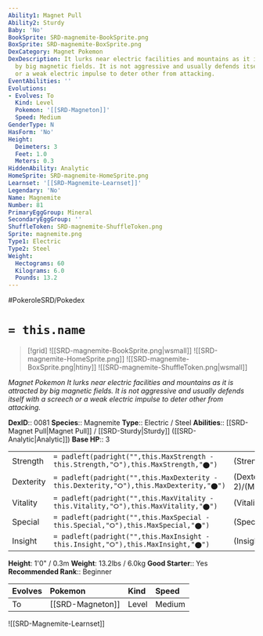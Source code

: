 ```yaml
---
Ability1: Magnet Pull
Ability2: Sturdy
Baby: 'No'
BookSprite: SRD-magnemite-BookSprite.png
BoxSprite: SRD-magnemite-BoxSprite.png
DexCategory: Magnet Pokemon
DexDescription: It lurks near electric facilities and mountains as it is attracted
  by big magnetic fields. It is not aggressive and usually defends itself with a screech
  or a weak electric impulse to deter other from attacking.
EventAbilities: ''
Evolutions:
- Evolves: To
  Kind: Level
  Pokemon: '[[SRD-Magneton]]'
  Speed: Medium
GenderType: N
HasForm: 'No'
Height:
  Deimeters: 3
  Feet: 1.0
  Meters: 0.3
HiddenAbility: Analytic
HomeSprite: SRD-magnemite-HomeSprite.png
Learnset: '[[SRD-Magnemite-Learnset]]'
Legendary: 'No'
Name: Magnemite
Number: 81
PrimaryEggGroup: Mineral
SecondaryEggGroup: ''
ShuffleToken: SRD-magnemite-ShuffleToken.png
Sprite: magnemite.png
Type1: Electric
Type2: Steel
Weight:
  Hectograms: 60
  Kilograms: 6.0
  Pounds: 13.2
---
```


#PokeroleSRD/Pokedex

# `= this.name`

> [!grid]
> ![[SRD-magnemite-BookSprite.png|wsmall]]
> ![[SRD-magnemite-HomeSprite.png]]
> ![[SRD-magnemite-BoxSprite.png|htiny]]
> ![[SRD-magnemite-ShuffleToken.png|wsmall]]


*Magnet Pokemon*
*It lurks near electric facilities and mountains as it is attracted by big magnetic fields. It is not aggressive and usually defends itself with a screech or a weak electric impulse to deter other from attacking.*

**DexID**:: 0081
**Species**:: Magnemite
**Type**:: Electric / Steel
**Abilities**:: [[SRD-Magnet Pull|Magnet Pull]] / [[SRD-Sturdy|Sturdy]] ([[SRD-Analytic|Analytic]])
**Base HP**:: 3

|           |                                                                                        |                                          |
| --------- | -------------------------------------------------------------------------------------- | ---------------------------------------- |
| Strength  | `= padleft(padright("",this.MaxStrength - this.Strength,"⭘"),this.MaxStrength,"⬤")`    | (Strength::2)/(MaxStrength::4)   |
| Dexterity | `= padleft(padright("",this.MaxDexterity - this.Dexterity,"⭘"),this.MaxDexterity,"⬤")` | (Dexterity:: 2)/(MaxDexterity::5) |
| Vitality  | `= padleft(padright("",this.MaxVitality - this.Vitality,"⭘"),this.MaxVitality,"⬤")`    | (Vitality::2)/(MaxVitality::4)   |
| Special   | `= padleft(padright("",this.MaxSpecial - this.Special,"⭘"),this.MaxSpecial,"⬤")`       | (Special::2)/(MaxSpecial::4)     |
| Insight   | `= padleft(padright("",this.MaxInsight - this.Insight,"⭘"),this.MaxInsight,"⬤")`       | (Insight::2)/(MaxInsight::4)     |

**Height**: 1'0" / 0.3m
**Weight**: 13.2lbs / 6.0kg
**Good Starter**:: Yes
**Recommended Rank**:: Beginner

| Evolves   | Pokemon          | Kind   | Speed   |
|:----------|:-----------------|:-------|:--------|
| To        | [[SRD-Magneton]] | Level  | Medium  |

![[SRD-Magnemite-Learnset]]